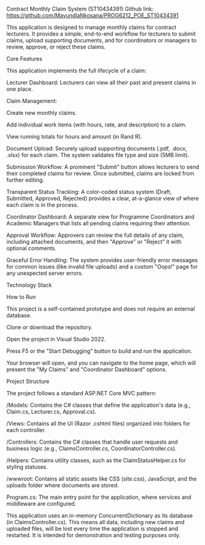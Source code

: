 Contract Monthly Claim System (ST10434391)
Github link: https://github.com/MavundlaNkosana/PROG6212_POE_ST10434391

This application is designed to manage monthly claims for contract lecturers. It provides a simple, end-to-end workflow for lecturers to submit claims, upload supporting documents, and for coordinators or managers to review, approve, or reject these claims.

Core Features

This application implements the full lifecycle of a claim:

Lecturer Dashboard: Lecturers can view all their past and present claims in one place.

Claim Management:

Create new monthly claims.

Add individual work items (with hours, rate, and description) to a claim.

View running totals for hours and amount (in Rand R).

Document Upload: Securely upload supporting documents (.pdf, .docx, .xlsx) for each claim. The system validates file type and size (5MB limit).

Submission Workflow: A prominent "Submit" button allows lecturers to send their completed claims for review. Once submitted, claims are locked from further editing.

Transparent Status Tracking: A color-coded status system (Draft, Submitted, Approved, Rejected) provides a clear, at-a-glance view of where each claim is in the process.

Coordinator Dashboard: A separate view for Programme Coordinators and Academic Managers that lists all pending claims requiring their attention.

Approval Workflow: Approvers can review the full details of any claim, including attached documents, and then "Approve" or "Reject" it with optional comments.

Graceful Error Handling: The system provides user-friendly error messages for common issues (like invalid file uploads) and a custom "Oops!" page for any unexpected server errors.

Technology Stack

How to Run

This project is a self-contained prototype and does not require an external database.

Clone or download the repository.

Open the project in Visual Studio 2022.

Press F5 or the "Start Debugging" button to build and run the application.

Your browser will open, and you can navigate to the home page, which will present the "My Claims" and "Coordinator Dashboard" options.

Project Structure

The project follows a standard ASP.NET Core MVC pattern:

/Models: Contains the C# classes that define the application's data (e.g., Claim.cs, Lecturer.cs, Approval.cs).

/Views: Contains all the UI (Razor .cshtml files) organized into folders for each controller.

/Controllers: Contains the C# classes that handle user requests and business logic (e.g., ClaimsController.cs, CoordinatorController.cs).

/Helpers: Contains utility classes, such as the ClaimStatusHelper.cs for styling statuses.

/wwwroot: Contains all static assets like CSS (site.css), JavaScript, and the uploads folder where documents are stored.

Program.cs: The main entry point for the application, where services and middleware are configured.


This application uses an in-memory ConcurrentDictionary as its database (in ClaimsController.cs). This means all data, including new claims and uploaded files, will be lost every time the application is stopped and restarted. It is intended for demonstration and testing purposes only.
